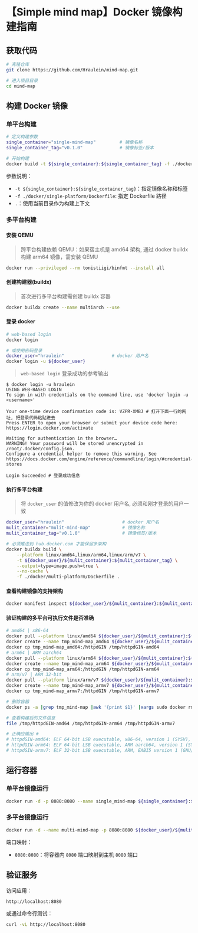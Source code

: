 # 【Simple mind map】Docker 镜像构建指南

## 获取代码

```Bash
# 克隆仓库
git clone https://github.com/Hraulein/mind-map.git

# 进入项目目录
cd mind-map
```

## 构建 Docker 镜像

### 单平台构建

```Bash
# 定义构建参数
single_container="single-mind-map"         # 镜像名称
single_container_tag="v0.1.0"              # 镜像标签/版本
```

``` bash
# 开始构建
docker build -t ${single_container}:${single_container_tag} -f ./docker/single-platform/Dockerfile .
```

参数说明：

* `-t ${single_container}:${single_container_tag}`：指定镜像名称和标签
* `-f ./docker/single-platform/Dockerfile`: 指定 Dockerfile 路径
* `.`：使用当前目录作为构建上下文

### 多平台构建

#### 安装 QEMU

> 跨平台构建依赖 QEMU：如果宿主机是 amd64 架构, 通过 docker buildx 构建 arm64 镜像，需安装 QEMU

```bash
docker run --privileged --rm tonistiigi/binfmt --install all
```

#### 创建构建器(buildx)

> 首次进行多平台构建需创建 buildx 容器

```bash
docker buildx create --name multiarch --use
```

#### 登录 docker

``` bash
# web-based login
docker login

# 或使用密码登录
docker_user="hraulein"                  # docker 用户名
docker login -u ${docker_user}
```

> `web-based login` 登录成功的参考输出

    $ docker login -u hraulein
    USING WEB-BASED LOGIN
    To sign in with credentials on the command line, use 'docker login -u <username>'

    Your one-time device confirmation code is: VZPR-XMBJ # 打开下面一行的网址, 把登录代码粘贴进去
    Press ENTER to open your browser or submit your device code here: https://login.docker.com/activate

    Waiting for authentication in the browser…
    WARNING! Your password will be stored unencrypted in /root/.docker/config.json.
    Configure a credential helper to remove this warning. See
    https://docs.docker.com/engine/reference/commandline/login/#credential-stores

    Login Succeeded # 登录成功信息


#### 执行多平台构建

> 将 `docker_user` 的值修改为你的 docker 用户名, 必须和刚才登录的用户一致

```bash
docker_user="hraulein"                      # docker 用户名
mulit_container="mulit-mind-map"            # 镜像名称
mulit_container_tag="v0.1.0"                # 镜像标签/版本
``` 

```bash
# 必须推送到 hub.docker.com 才能保留多架构
docker buildx build \
    --platform linux/amd64,linux/arm64,linux/arm/v7 \
    -t ${docker_user}/${mulit_container}:${mulit_container_tag} \
    --output=type=image,push=true \
    --no-cache \
    -f ./docker/multi-platform/Dockerfile .
```

#### 查看构建镜像的支持架构

```bash
docker manifest inspect ${docker_user}/${mulit_container}:${mulit_container_tag}
```

#### 验证构建的多平台可执行文件是否准确

```bash
# amd64 | x86-64
docker pull --platform linux/amd64 ${docker_user}/${mulit_container}:${mulit_container_tag}
docker create --name tmp_mind-map_amd64 ${docker_user}/${mulit_container}:${mulit_container_tag}
docker cp tmp_mind-map_amd64:/httpdGIN /tmp/httpdGIN-amd64
# arm64 | ARM aarch64
docker pull --platform linux/arm64 ${docker_user}/${mulit_container}:${mulit_container_tag}
docker create --name tmp_mind-map_arm64 ${docker_user}/${mulit_container}:${mulit_container_tag}
docker cp tmp_mind-map_arm64:/httpdGIN /tmp/httpdGIN-arm64
# arm/v7 | ARM 32-bit
docker pull --platform linux/arm/v7 ${docker_user}/${mulit_container}:${mulit_container_tag}
docker create --name tmp_mind-map_armv7 ${docker_user}/${mulit_container}:${mulit_container_tag}
docker cp tmp_mind-map_armv7:/httpdGIN /tmp/httpdGIN-armv7

# 删除容器
docker ps -a |grep tmp_mind-map |awk '{print $1}' |xargs sudo docker rm

# 查看构建后的文件信息
file /tmp/httpdGIN-amd64 /tmp/httpdGIN-arm64 /tmp/httpdGIN-armv7

# 正确应输出 #
# httpdGIN-amd64: ELF 64-bit LSB executable, x86-64, version 1 (SYSV), statically linked, no section header
# httpdGIN-arm64: ELF 64-bit LSB executable, ARM aarch64, version 1 (SYSV), statically linked, no section header
# httpdGIN-armv7: ELF 32-bit LSB executable, ARM, EABI5 version 1 (GNU/Linux), statically linked, no section header
```

## 运行容器

### 单平台镜像运行

```bash
docker run -d -p 8080:8080 --name single_mind-map ${single_container}:${single_container_tag}
```

### 多平台镜像运行

```Bash
docker run -d --name multi-mind-map -p 8080:8080 ${docker_user}/${mulit_container}:${mulit_container_tag}
```

端口映射：

* `8080:8080`：将容器内 `8080` 端口映射到主机 `8080` 端口

## 验证服务

访问应用：

    http://localhost:8080

或通过命令行测试：

```Bash
curl -vL http://localhost:8080
```
